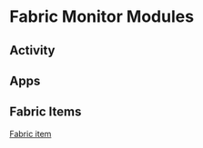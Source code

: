 # Fabric Monitor Modules

## Activity

## Apps

## Fabric Items
[Fabric item](https://learn.microsoft.com/en-us/rest/api/fabric/admin/items/list-items?tabs=HTTP)